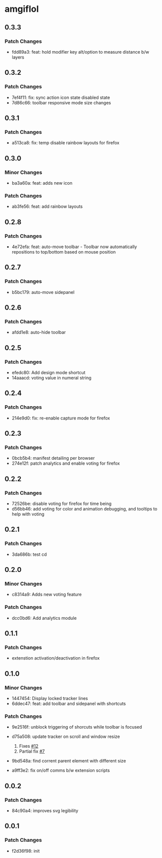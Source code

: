 # amgiflol

## 0.3.3

### Patch Changes

- fdd89a3: feat: hold modifier key alt/option to measure distance b/w layers

## 0.3.2

### Patch Changes

- 7ef4f11: fix: sync action icon state disabled state
- 7d86c66: toolbar responsive mode size changes

## 0.3.1

### Patch Changes

- a513ca8: fix: temp disable rainbow layouts for firefox

## 0.3.0

### Minor Changes

- ba3a60a: feat: adds new icon

### Patch Changes

- ab3fe56: feat: add rainbow layouts

## 0.2.8

### Patch Changes

- 4e72efa: feat: auto-move toolbar - Toolbar now automatically repositions to top/bottom based on mouse position

## 0.2.7

### Patch Changes

- b5bc179: auto-move sidepanel

## 0.2.6

### Patch Changes

- afdd1e8: auto-hide toolbar

## 0.2.5

### Patch Changes

- efedc80: Add design mode shortcut
- 14aaacd: voting value in numeral string

## 0.2.4

### Patch Changes

- 214e9d0: fix: re-enable capture mode for firefox

## 0.2.3

### Patch Changes

- 0bcb5b4: manifest detailing per browser
- 274e12f: patch analytics and enable voting for firefox

## 0.2.2

### Patch Changes

- 72526be: disable voting for firefox for time being
- d56bb46: add voting for color and animation debugging, and tooltips to help with voting

## 0.2.1

### Patch Changes

- 3da686b: test cd

## 0.2.0

### Minor Changes

- c8314a9: Adds new voting feature

### Patch Changes

- dcc0bd6: Add analytics module

## 0.1.1

### Patch Changes

- extenstion activation/deactivation in firefox

## 0.1.0

### Minor Changes

- 1447454: Display locked tracker lines
- 6ddec47: feat: add toolbar and sidepanel with shortcuts

### Patch Changes

- 9e2516f: unblock triggering of shorcuts while toolbar is focused
- d75a508: update tracker on scroll and window resize

  1. Fixes [#12](https://github.com/sm17p/amgiflol/issues/12)
  2. Partial fix [#7](https://github.com/sm17p/amgiflol/issues/7)

- 9bd548a: find corrent parent element with different size
- a9ff3e2: fix on/off comms b/w extension scripts

## 0.0.2

### Patch Changes

- 84c90a4: improves svg legibility

## 0.0.1

### Patch Changes

- f2d36f98: init
